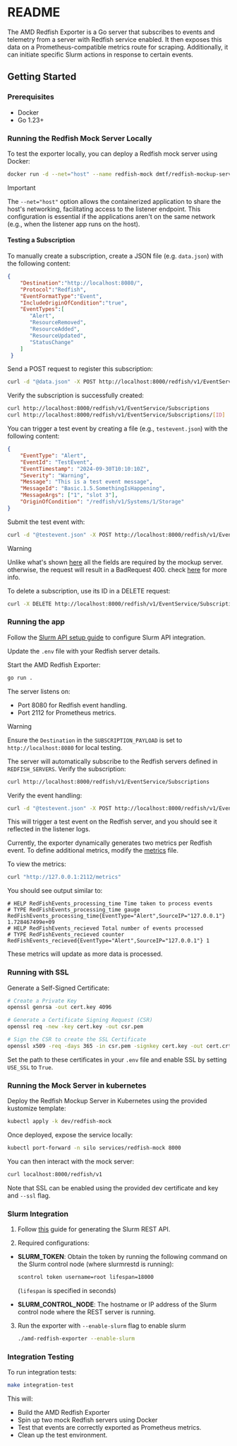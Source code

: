 # README #

The AMD Redfish Exporter is a Go server that subscribes to events and telemetry from a server with Redfish service enabled. It then exposes this data on a Prometheus-compatible metrics route for scraping. Additionally, it can initiate specific Slurm actions in response to certain events.

## Getting Started

### Prerequisites
- Docker
- Go 1.23+

### Running the Redfish Mock Server Locally
To test the exporter locally, you can deploy a Redfish mock server using Docker:
```bash
docker run -d --net="host" --name redfish-mock dmtf/redfish-mockup-server:latest --port=8000
```

> [!IMPORTANT]
> The `--net="host"` option allows the containerized application to share the host's networking, facilitating access to the listener endpoint. This configuration is essential if the applications aren't on the same network (e.g., when the listener app runs on the host).

#### Testing a Subscription
To manually create a subscription, create a JSON file (e.g. `data.json`) with the following content:
```json
{
    "Destination":"http://localhost:8080/",
    "Protocol":"Redfish",
    "EventFormatType":"Event",
    "IncludeOriginOfCondition":"true",
    "EventTypes":[
       "Alert",
       "ResourceRemoved",
       "ResourceAdded",
       "ResourceUpdated",
       "StatusChange"
    ]
 }
```

Send a POST request to register this subscription:
```bash
curl -d "@data.json" -X POST http://localhost:8000/redfish/v1/EventService/Subscriptions
```

Verify the subscription is successfully created:
```bash
curl http://localhost:8000/redfish/v1/EventService/Subscriptions
curl http://localhost:8000/redfish/v1/EventService/Subscriptions/[ID]
```

You can trigger a test event by creating a file (e.g., `testevent.json`) with the following content:
```json
{
    "EventType": "Alert",
    "EventId": "TestEvent",
    "EventTimestamp": "2024-09-30T10:10:10Z",
    "Severity": "Warning",
    "Message": "This is a test event message",
    "MessageId": "Basic.1.5.SomethingIsHappening",
    "MessageArgs": ["1", "slot 3"],
    "OriginOfCondition": "/redfish/v1/Systems/1/Storage"
}
```

Submit the test event with:
```bash
curl -d "@testevent.json" -X POST http://localhost:8000/redfish/v1/EventService/Actions/EventService.SubmitTestEvent
```

> [!WARNING]
> Unlike what's shown [here](https://github.com/DMTF/Redfish-Mockup-Server/blob/main/public-rackmount1/EventService/SubmitTestEventActionInfo/index.json) all the fields are required by the mockup server. otherwise, the request will result in a BadRequest 400. check [here](https://github.com/DMTF/Redfish-Mockup-Server/blob/2d39eb14122337ceab0712a9610b1cd37c65f487/redfishMockupServer.py#L169) for more info.

To delete a subscription, use its ID in a DELETE request:
```bash
curl -X DELETE http://localhost:8000/redfish/v1/EventService/Subscriptions/[ID]
```

### Running the app

Follow the [Slurm API setup guide](./api/README.md) to configure Slurm API integration.

Update the `.env` file with your Redfish server details.

Start the AMD Redfish Exporter:
```bash
go run .
```

The server listens on:
- Port 8080 for Redfish event handling.
- Port 2112 for Prometheus metrics.

> [!WARNING]
> Ensure the `Destination` in the `SUBSCRIPTION_PAYLOAD`  is set to `http://localhost:8080` for local testing.

The server will automatically subscribe to the Redfish servers defined in `REDFISH_SERVERS`.
Verify the subscription:
```bash
curl http://localhost:8000/redfish/v1/EventService/Subscriptions
```

Verify the event handling:
```bash
curl -d "@testevent.json" -X POST http://localhost:8000/redfish/v1/EventService/Actions/EventService.SubmitTestEvent
```

This will trigger a test event on the Redfish server, and you should see it reflected in the listener logs.

Currently, the exporter dynamically generates two metrics per Redfish event. To define additional metrics, modify the [metrics](./metrics/metrics.go) file.

To view the metrics:
```bash
curl "http://127.0.0.1:2112/metrics"
```

You should see output similar to:
```
# HELP RedFishEvents_processing_time Time taken to process events
# TYPE RedFishEvents_processing_time gauge
RedFishEvents_processing_time{EventType="Alert",SourceIP="127.0.0.1"} 1.728467499e+09
# HELP RedFishEvents_recieved Total number of events processed
# TYPE RedFishEvents_recieved counter
RedFishEvents_recieved{EventType="Alert",SourceIP="127.0.0.1"} 1
```
These metrics will update as more data is processed.

### Running with SSL

Generate a Self-Signed Certificate:
```bash
# Create a Private Key
openssl genrsa -out cert.key 4096

# Generate a Certificate Signing Request (CSR)
openssl req -new -key cert.key -out csr.pem

# Sign the CSR to create the SSL Certificate
openssl x509 -req -days 365 -in csr.pem -signkey cert.key -out cert.crt
```

Set the path to these certificates in your `.env` file and enable SSL by setting `USE_SSL` to `True`.

### Running the Mock Server in kubernetes

Deploy the Redfish Mockup Server in Kubernetes using the provided kustomize template:
```bash
kubectl apply -k dev/redfish-mock
```

Once deployed, expose the service locally:
```bash
kubectl port-forward -n silo services/redfish-mock 8000
```

You can then interact with the mock server:
```bash
curl localhost:8000/redfish/v1
```

Note that SSL can be enabled using the provided dev certificate and key and `--ssl` flag.

### Slurm Integration

1. Follow [this](./api/README.md) guide for generating the Slurm REST API.

2. Required configurations:

- **SLURM_TOKEN**: Obtain the token by running the following command on the Slurm control node (where slurmrestd is running):
    ```sh
    scontrol token username=root lifespan=18000
    ```
    (`lifespan` is specified in seconds)

- **SLURM_CONTROL_NODE**: The hostname or IP address of the Slurm control node where the REST server is running.

3. Run the exporter with `--enable-slurm` flag to enable slurm
    ```sh
    ./amd-redfish-exporter --enable-slurm
    ```

### Integration Testing

To run integration tests:
```bash
make integration-test
```

This will:
- Build the AMD Redfish Exporter
- Spin up two mock Redfish servers using Docker
- Test that events are correctly exported as Prometheus metrics.
- Clean up the test environment.
